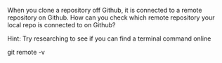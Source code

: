 When you clone a repository off Github, it is connected to a remote repository on Github.
How can you check which remote repository your local repo is connected to on Github?

Hint: Try researching to see if you can find a terminal command online 

git remote -v